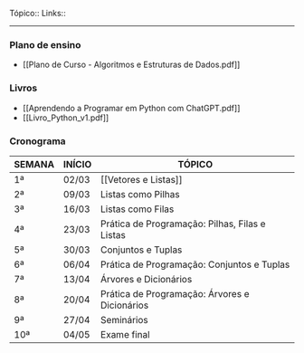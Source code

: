 Tópico::
Links::

---
### Plano de ensino
- [[Plano de Curso - Algoritmos e Estruturas de Dados.pdf]]

### Livros 
- [[Aprendendo a Programar em Python com ChatGPT.pdf]]
- [[Livro_Python_v1.pdf]]
### Cronograma
| SEMANA | INÍCIO | TÓPICO                                         |
| ------ | ------ | ---------------------------------------------- |
| 1ª     | 02/03  | [[Vetores e Listas]]                           |
| 2ª     | 09/03  | Listas como Pilhas                             |
| 3ª     | 16/03  | Listas como Filas                              |
| 4ª     | 23/03  | Prática de Programação: Pilhas, Filas e Listas |
| 5ª     | 30/03  | Conjuntos e Tuplas                             |
| 6ª     | 06/04  | Prática de Programação: Conjuntos e Tuplas     |
| 7ª     | 13/04  | Árvores e Dicionários                          |
| 8ª     | 20/04  | Prática de Programação: Árvores e Dicionários  |
| 9ª     | 27/04  | Seminários                                     |
| 10ª    | 04/05  | Exame final                                    |

